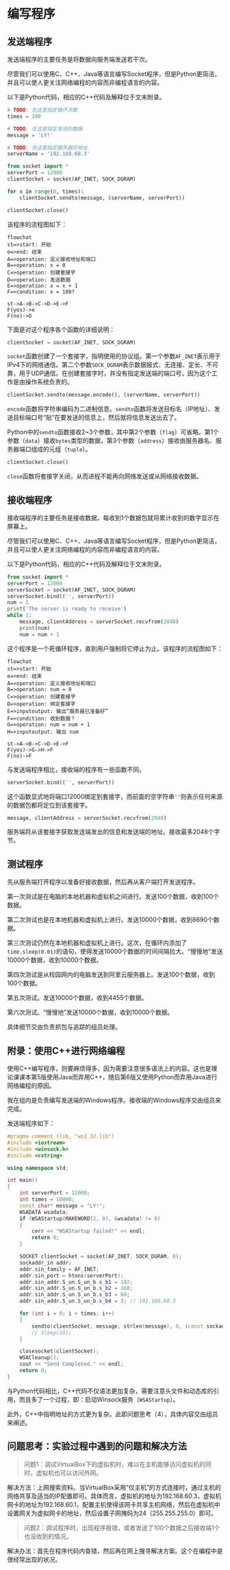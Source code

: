 # 编写程序

## 发送端程序

发送端程序的主要任务是将数据向服务端发送若干次。

尽管我们可以使用C、C++、Java等语言编写Socket程序，但是Python更简洁，并且可以使人更关注网络编程的内容而非编程语言的内容。

以下是Python代码，相应的C++代码及解释位于文末附录。

``` Python
# TODO: 在这里指定循环次数
times = 100

# TODO: 在这里指定发送的数据
message = 'LY!'

# TODO: 在这里指定服务器的地址
serverName = '192.168.60.3'

from socket import *
serverPort = 12000
clientSocket = socket(AF_INET, SOCK_DGRAM)

for x in range(0, times):
    clientSocket.sendto(message, (serverName, serverPort))

clientSocket.close()
```

该程序的流程图如下：

```mermaid
flowchat
st=>start: 开始
e=>end: 结束
A=>operation: 定义接收地址和端口
B=>operation: x = 0
C=>operation: 创建套接字
D=>operation: 发送数据
E=>operation: x = x + 1
F=>condition: x = 100?

st->A->B->C->D->E->F
F(yes)->e
F(no)->D
```

下面是对这个程序各个函数的详细说明：

``` Python
clientSocket = socket(AF_INET, SOCK_DGRAM)
```

`socket`函数创建了一个套接字，指明使用的协议组。第一个参数`AF_INET`表示用于IPv4下的网络通信。第二个参数`SOCK_DGRAM`表示数据报式、无连接、定长、不可靠，用于UDP通信。在创建套接字时，并没有指定发送端的端口号，因为这个工作是由操作系统负责的。

``` Python
clientSocket.sendto(message.encode(), (serverName, serverPort))
```

`encode`函数将字符串编码为二进制信息。`sendto`函数将发送目标名（IP地址）、发送目标端口号“贴”在要发送的信息上，然后就将信息发送出去了。

Python中的`sendto`函数接收2~3个参数，其中第2个参数（`flag`）可省略。第1个参数（`data`）接收`bytes`类型的数据，第3个参数（`address`）接收由服务器名、服务器端口组成的元组（`tuple`）。

``` Python
clientSocket.close()
```

`close`函数将套接字关闭，从而进程不能再向网络发送或从网络接收数据。

## 接收端程序

接收端程序的主要任务是接收数据，每收到1个数据包就将累计收到的数字显示在屏幕上。

尽管我们可以使用C、C++、Java等语言编写Socket程序，但是Python更简洁，并且可以使人更关注网络编程的内容而非编程语言的内容。

以下是Python代码，相应的C++代码及解释位于文末附录。

``` Python
from socket import *
serverPort = 12000
serverSocket = socket(AF_INET, SOCK_DGRAM)
serverSocket.bind(('', serverPort))
num = 1
print('The server is ready to receive')
while 1:
    message, clientAddress = serverSocket.recvfrom(2048)
    print(num)
    num = num + 1
```

这个程序是一个死循环程序，直到用户强制将它停止为止。该程序的流程图如下：

```mermaid
flowchat
st=>start: 开始
e=>end: 结束
A=>operation: 定义接收地址和端口
B=>operation: num = 0
C=>operation: 创建套接字
D=>operation: 绑定套接字
E=>inputoutput: 输出“服务器已准备好”
F=>condition: 收到数据？
G=>operation: num = num + 1
H=>inputoutput: 输出 num

st->A->B->C->D->E->F
F(yes)->G->H->F
F(no)->F
```

与发送端程序相比，接收端的程序有一些函数不同。

``` Python
serverSocket.bind(('', serverPort))
```

这个函数显式地将端口12000绑定到套接字，而前面的空字符串`''`则表示任何来源的数据包都将定位到该套接字。

``` Python
message, clientAddress = serverSocket.recvfrom(2048)
```

服务端将从该套接字获取发送端发出的信息和发送端的地址。接收最多2048个字节。

## 测试程序

先从服务端打开程序以准备好接收数据，然后再从客户端打开发送程序。

第一次测试是在电脑的本地机器和虚拟机之间进行。发送100个数据，收到100个数据。

第二次测试也是在本地机器和虚拟机上进行。发送10000个数据，收到8690个数据。

第三次测试仍然在本地机器和虚拟机上进行。这次，在循环内添加了`time.sleep(0.01)`的语句，使得发送10000个数据的时间间隔拉大。“慢慢地”发送10000个数据，收到10000个数据。

第四次测试是从校园网内的电脑发送到阿里云服务器上。发送100个数据，收到100个数据。

第五次测试。发送10000个数据，收到4455个数据。

第六次测试。“慢慢地”发送10000个数据，收到10000个数据。

具体细节交由负责抓包与追踪的组员处理。

## 附录：使用C++进行网络编程

使用C++编写程序，则要麻烦得多，因为需要注意很多语法上的内容。这也是理论课课本第5版使用Java而弃用C++，随后第6版又使用Python而弃用Java进行网络编程的原因。

我在组内是负责编写发送端的Windows程序。接收端的Windows程序交由组员来完成。

发送端程序如下：

``` C++
#pragma comment (lib, "ws2_32.lib")
#include <iostream>
#include <winsock.h>
#include <cstring>

using namespace std;

int main()
{
	int serverPort = 12000;
	int times = 10000;
	const char* message = "LY!";
	WSADATA wsadata;
	if (WSAStartup(MAKEWORD(2, 0), &wsadata) != 0)
	{
		cerr << "WSAStartup failed!" << endl;
		return 0;
	}

	SOCKET clientSocket = socket(AF_INET, SOCK_DGRAM, 0);
	sockaddr_in addr;
	addr.sin_family = AF_INET;
	addr.sin_port = htons(serverPort);
	addr.sin_addr.S_un.S_un_b.s_b1 = 192;
	addr.sin_addr.S_un.S_un_b.s_b2 = 168;
	addr.sin_addr.S_un.S_un_b.s_b3 = 60;
	addr.sin_addr.S_un.S_un_b.s_b4 = 3; // 192.168.60.3

	for (int i = 0; i < times; i++)
	{
		sendto(clientSocket, message, strlen(message), 0, (const sockaddr*)& addr, sizeof(addr));
		// Sleep(10);
	}

	closesocket(clientSocket);
	WSACleanup();
	cout << "Send Completed." << endl;
	return 0;
}
```

与Python代码相比，C++代码不仅语法更加复杂，需要注意头文件和动态库的引用，而且多了一个过程，即：启动Winsock服务（`WSAStartup`）。

此外，C++中指明地址的方式更为复杂。此即问题思考（4），具体内容交由组员来阐述。

## 问题思考：实验过程中遇到的问题和解决方法

> 问题1：调试VirtualBox下的虚拟机时，难以在主机能够访问虚拟机的同时，虚拟机也可以访问外网。

解决方法：上网搜索资料。当VirtualBox采用“仅主机”的方式连接时，通过主机的网络共享及适当的IP配置即可。具体而言，虚拟机的地址为192.168.60.3，虚拟机网卡的地址为192.168.60.1，配置主机使得该网卡共享主机网络，然后在虚拟机中设置网关为虚拟网卡的地址，然后设置子网掩码为24（255.255.255.0）即可。

> 问题2：调试程序时，出现程序报错，或者发送了100个数据之后接收端1个也没收到的情况。

解决办法：首先在程序代码内查错，然后再在网上搜寻解决方案。这个在编程中是很经常出现的状况。